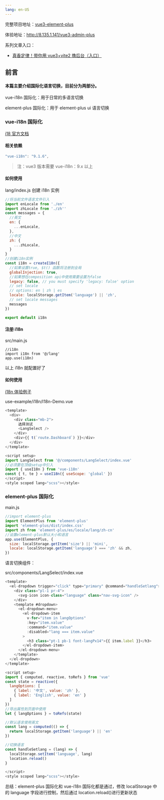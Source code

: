 ```yaml
---
lang: en-US
---
```



完整项目地址：[vue3-element-plus](https://github.com/jzfai/vue3-admin-plus.git)

体验地址：http://8.135.1.141/vue3-admin-plus

系列文章入口：

- [真香定律！带你用 vue3+vite2 撸后台（入口）](https://juejin.cn/post/7036302298435289095)

## 前言

#### 本篇主要介绍国际化语言切换，目前分为两部分。

vue-i18n 国际化：用于日常的多语言切换

element-plus 国际化：用于 element-plus ui 语言切换

### vue-i18n 国际化

[i18 官方文档](https://vue-i18n.intlify.dev/api/injection.html)

#### 相关依赖

```javascript
"vue-i18n": "9.1.6",
```

> 注：vue3 版本需要 vue-i18n：9.x 以上

#### 如何使用

lang/index.js 创建 i18n 实例

```javascript
//将当前文件语言文件引入
import enLocale from './en'
import zhLocale from './zh''
const messages = {
  //英文
  en: {
    ...enLocale,
  },
  //中文
  zh: {
    ...zhLocale,
  }
}
//创建i18n实例
const i18n = createI18n({
  //如果设置true, $t() 函数将注册到全局
  globalInjection: true,
  //如果想在composition api中使用需要设置为false
  legacy: false, // you must specify 'legacy: false' option
  // set locale
  // options: en | zh | es
  locale: localStorage.getItem('language') || 'zh',
  // set locale messages
  messages
})

export default i18n
```

#### 注册 i18n

src/main.js

```
//i18n
import i18n from '@/lang'
app.use(i18n)
```

以上 i18n 就配置好了

#### 如何使用

[i18n 体验例子](http://8.135.1.141/vue3-admin-plus/#/use-example/i18n-demo)

use-example/i18n/I18n-Demo.vue

```javascript
<template>
  <div>
    <div class="mb-2">
      选择测试
      <LangSelect />
    </div>
    <div>{{ t(`route.Dashboard`) }}</div>
  </div>
</template>

<script setup>
import LangSelect from '@/components/LangSelect/index.vue'
//必须要在顶级setup中引入
import { useI18n } from 'vue-i18n'
const { t, te } = useI18n({ useScope: 'global' })
</script>
<style scoped lang="scss"></style>
```

### element-plus 国际化

main.js

```javascript
//import element-plus
import ElementPlus from 'element-plus'
import 'element-plus/dist/index.css'
import zh from 'element-plus/es/locale/lang/zh-cn'
//设置element-plus默认大小和语言
app.use(ElementPlus, {
  size: localStorage.getItem('size') || 'mini',
  locale: localStorage.getItem('language') === 'zh' && zh,
})
```

语言切换组件：

src/components/LangSelect/index.vue

```javascript
<template>
  <el-dropdown trigger="click" type="primary" @command="handleSetlang">
    <div class="pl-1 pr-4">
      <svg-icon icon-class="language" class="nav-svg-icon" />
    </div>
    <template #dropdown>
      <el-dropdown-menu>
        <el-dropdown-item
          v-for="item in langOptions"
          :key="item.value"
          :command="item.value"
          :disabled="lang === item.value"
        >
          <h3 class="pt-1 pb-1 font-langPx14">{{ item.label }}</h3>
        </el-dropdown-item>
      </el-dropdown-menu>
    </template>
  </el-dropdown>
</template>

<script setup>
import { computed, reactive, toRefs } from 'vue'
const state = reactive({
  langOptions: [
    { label: '中文', value: 'zh' },
    { label: 'English', value: 'en' }
  ]
})
//导出属性到页面中使用
let { langOptions } = toRefs(state)

//默认语言使用英文
const lang = computed(() => {
  return localStorage.getItem('language') || 'en'
})

//切换语言
const handleSetlang = (lang) => {
  localStorage.setItem('language', lang)
  location.reload()
}

</script>
<style scoped lang="scss"></style>
```

总结：element-plus 国际化和 vue-i18n 国际化都是通过，修改 localStorage 中的 language 字段进行控制，然后通过 location.reload()进行更新状态
